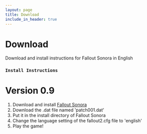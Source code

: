 ```yaml
---
layout: page
title: Download
include_in_header: true
---
```


# Download
Download and install instructions for Fallout Sonora in English
<br>

### `Install Instructions`
# **Version 0.9**

1. Download and install [Fallout Sonora](https://cloud.mail.ru/public/jsg1/HSrkfMyPB)
2. Download the .dat file named 'patch001.dat'
3. Put it in the install directory of Fallout Sonora
3. Change the language setting of the fallout2.cfg file to 'english'
4. Play the game!

<br>
